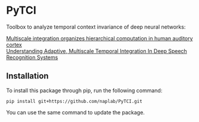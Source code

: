 # PyTCI

Toolbox to analyze temporal context invariance of deep neural networks:

<a href="https://www.biorxiv.org/content/10.1101/2020.09.30.321687v2">Multiscale integration organizes hierarchical computation in human auditory cortex</a><br/>
<a href="https://neurips.cc">Understanding Adaptive, Multiscale Temporal Integration In Deep Speech Recognition Systems</a>


## Installation

To install this package through pip, run the following command:

`pip install git+https://github.com/naplab/PyTCI.git`

You can use the same command to update the package.
